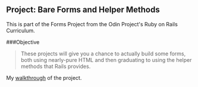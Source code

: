 ## Project: Bare Forms and Helper Methods

This is part of the Forms Project from the Odin Project's Ruby on Rails Curriculum. 

###Objective
>These projects will give you a chance to actually build some forms, both using nearly-pure HTML and then graduating to using the helper methods that Rails provides.

My [walkthrough](http://jberczel.github.io/forms-walkthrough/) of the project.